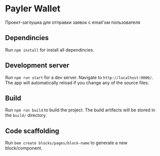# Payler Wallet

Проект-заглушка для отправки заявок с email'ом пользователя

## Dependincies

Run `npm install` for install all dependincies.

## Development server

Run `npm run start` for a dev server. Navigate to `http://localhost:9000/`. The app will automatically reload if you change any of the source files.

## Build

Run `npm run build` to build the project. The build artifacts will be stored in the `build/` directory.

## Code scaffolding

Run `bem create blocks/pages/block-name` to generate a new block/component.